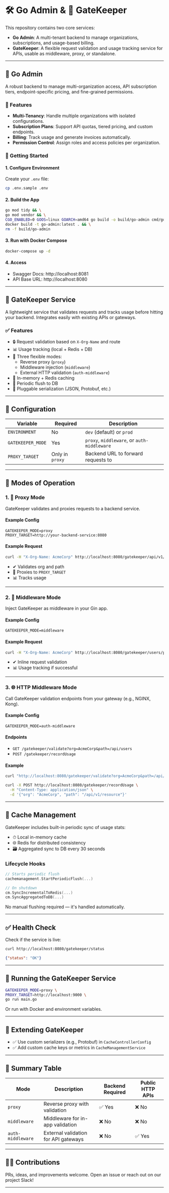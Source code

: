 # 🛠️ Go Admin & 🚦 GateKeeper

This repository contains two core services:

- **Go Admin**: A multi-tenant backend to manage organizations, subscriptions, and usage-based billing.
- **GateKeeper**: A flexible request validation and usage tracking service for APIs, usable as middleware, proxy, or standalone.

---

## 🧱 Go Admin

A robust backend to manage multi-organization access, API subscription tiers, endpoint-specific pricing, and fine-grained permissions.

### 🔑 Features

- **Multi-Tenancy**: Handle multiple organizations with isolated configurations.
- **Subscription Plans**: Support API quotas, tiered pricing, and custom endpoints.
- **Billing**: Track usage and generate invoices automatically.
- **Permission Control**: Assign roles and access policies per organization.

### 🚀 Getting Started

#### 1. Configure Environment

Create your `.env` file:

```bash
cp .env.sample .env
```

#### 2. Build the App

```bash
go mod tidy && \
go mod vendor && \
CGO_ENABLED=0 GOOS=linux GOARCH=amd64 go build -o build/go-admin cmd/go-admin/main.go && \
docker build -t go-admin:latest . && \
rm -f build/go-admin
```

#### 3. Run with Docker Compose

```bash
docker-compose up -d
```

#### 4. Access

- Swagger Docs: http://localhost:8081
- API Base URL: http://localhost:8080

---

## 🚦 GateKeeper Service

A lightweight service that validates requests and tracks usage before hitting your backend. Integrates easily with existing APIs or gateways.

### ✅ Features

- 🔒 Request validation based on `X-Org-Name` and route
- 📊 Usage tracking (local + Redis + DB)
- 🔁 Three flexible modes:
  - Reverse proxy (`proxy`)
  - Middleware injection (`middleware`)
  - External HTTP validation (`auth-middleware`)
- 🧠 In-memory + Redis caching
- 🔄 Periodic flush to DB
- 🔌 Pluggable serialization (JSON, Protobuf, etc.)

---

## 🔧 Configuration

| Variable          | Required | Description                                   |
|------------------|----------|-----------------------------------------------|
| `ENVIRONMENT`     | No       | `dev` (default) or `prod`                     |
| `GATEKEEPER_MODE` | Yes      | `proxy`, `middleware`, or `auth-middleware`   |
| `PROXY_TARGET`    | Only in `proxy` | Backend URL to forward requests to     |

---

## 🧭 Modes of Operation

### 1. 🔁 Proxy Mode

GateKeeper validates and proxies requests to a backend service.

#### Example Config

```env
GATEKEEPER_MODE=proxy
PROXY_TARGET=http://your-backend-service:8080
```

#### Example Request

```bash
curl -H "X-Org-Name: AcmeCorp" http://localhost:8080/gatekeeper/api/v1/data
```

- ✔ Validates org and path
- 🔁 Proxies to `PROXY_TARGET`
- 📊 Tracks usage

---

### 2. 🧩 Middleware Mode

Inject GateKeeper as middleware in your Gin app.

#### Example Config

```env
GATEKEEPER_MODE=middleware
```

#### Example Request

```bash
curl -H "X-Org-Name: AcmeCorp" http://localhost:8080/gatekeeper/users/profile
```

- ✔ Inline request validation
- 📊 Usage tracking if successful

---

### 3. 🌐 HTTP Middleware Mode

Call GateKeeper validation endpoints from your gateway (e.g., NGINX, Kong).

#### Example Config

```env
GATEKEEPER_MODE=auth-middleware
```

#### Endpoints

- `GET /gatekeeper/validate?org=AcmeCorp&path=/api/users`
- `POST /gatekeeper/recordUsage`

#### Example

```bash
curl "http://localhost:8080/gatekeeper/validate?org=AcmeCorp&path=/api/v1/resource"

curl -X POST http://localhost:8080/gatekeeper/recordUsage \
  -H "Content-Type: application/json" \
  -d '{"org": "AcmeCorp", "path": "/api/v1/resource"}'
```

---

## 🧠 Cache Management

GateKeeper includes built-in periodic sync of usage stats:

- ⏱ Local in-memory cache
- 🌐 Redis for distributed consistency
- 🗃️ Aggregated sync to DB every 30 seconds

### Lifecycle Hooks

```go
// Starts periodic flush
cachemanagement.StartPeriodicFlush(...)

// On shutdown
cm.SyncIncrementalToRedis(...)
cm.SyncAggregatedToDB(...)
```

No manual flushing required — it's handled automatically.

---

## ✅ Health Check

Check if the service is live:

```bash
curl http://localhost:8080/gatekeeper/status
```

```json
{"status": "OK"}
```

---

## 🏁 Running the GateKeeper Service

```bash
GATEKEEPER_MODE=proxy \
PROXY_TARGET=http://localhost:9000 \
go run main.go
```

Or run with Docker and environment variables.

---

## 🔧 Extending GateKeeper

- ✅ Use custom serializers (e.g., Protobuf) in `CacheControllerConfig`
- ✅ Add custom cache keys or metrics in `CacheManagementService`

---

## 📌 Summary Table

| Mode              | Description                          | Backend Required | Public HTTP APIs |
|-------------------|--------------------------------------|------------------|------------------|
| `proxy`           | Reverse proxy with validation        | ✅ Yes           | ❌ No            |
| `middleware`      | Middleware for in-app validation     | ❌ No            | ❌ No            |
| `auth-middleware` | External validation for API gateways | ❌ No            | ✅ Yes           |

---

## 🧑‍💻 Contributions

PRs, ideas, and improvements welcome. Open an issue or reach out on our project Slack!

---
